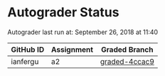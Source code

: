 # Autograder Status
Autograder last run at: September 26, 2018 at 11:40

| GitHub ID | Assignment | Graded Branch |
|-----------|------------|---------------|
| ianfergu | a2 | [graded-4ccac9](https://github.com/Fall2018COMP401-001/a2-ianfergu/tree/graded-4ccac9) | 
